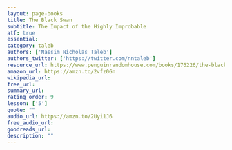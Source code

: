 ```yaml
---
layout: page-books
title: The Black Swan
subtitle: The Impact of the Highly Improbable
atf: true
essential: 
category: taleb
authors: ['Nassim Nicholas Taleb']
authors_twitter: ['https://twitter.com/nntaleb']
resource_url: https://www.penguinrandomhouse.com/books/176226/the-black-swan-second-edition-by-nassim-nicholas-taleb/
amazon_url: https://amzn.to/2vfz0Gn
wikipedia_url: 
free_url: 
summary_url: 
rating_order: 9
lesson: ['5']
quote: ""
audio_url: https://amzn.to/2Uyi1J6
free_audio_url: 
goodreads_url: 
description: ""
---
```

